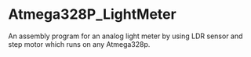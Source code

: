 # Atmega328P_LightMeter
An assembly program for an analog light meter by using LDR sensor and step motor which runs on any Atmega328p.
